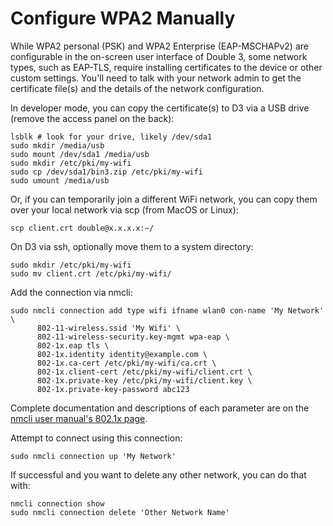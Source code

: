 # Configure WPA2 Manually

While WPA2 personal (PSK) and WPA2 Enterprise (EAP-MSCHAPv2) are configurable in the on-screen user interface of Double 3, some network types, such as EAP-TLS, require installing certificates to the device or other custom settings. You'll need to talk with your network admin to get the certificate file(s) and the details of the network configuration.

In developer mode, you can copy the certificate(s) to D3 via a USB drive (remove the access panel on the back):

    lsblk # look for your drive, likely /dev/sda1
    sudo mkdir /media/usb
    sudo mount /dev/sda1 /media/usb
    sudo mkdir /etc/pki/my-wifi
    sudo cp /dev/sda1/bin3.zip /etc/pki/my-wifi
    sudo umount /media/usb

Or, if you can temporarily join a different WiFi network, you can copy them over your local network via scp (from MacOS or Linux):

    scp client.crt double@x.x.x.x:~/

On D3 via ssh, optionally move them to a system directory:

    sudo mkdir /etc/pki/my-wifi
    sudo mv client.crt /etc/pki/my-wifi/

Add the connection via nmcli:

    sudo nmcli connection add type wifi ifname wlan0 con-name 'My Network' \
          802-11-wireless.ssid 'My Wifi' \
          802-11-wireless-security.key-mgmt wpa-eap \
          802-1x.eap tls \
          802-1x.identity identity@example.com \
          802-1x.ca-cert /etc/pki/my-wifi/ca.crt \
          802-1x.client-cert /etc/pki/my-wifi/client.crt \
          802-1x.private-key /etc/pki/my-wifi/client.key \
          802-1x.private-key-password abc123

Complete documentation and descriptions of each parameter are on the [nmcli user manual's 802.1x page](https://developer.gnome.org/NetworkManager/stable/settings-802-1x.html).

Attempt to connect using this connection:

    sudo nmcli connection up 'My Network'

If successful and you want to delete any other network, you can do that with:

    nmcli connection show
    sudo nmcli connection delete 'Other Network Name'

